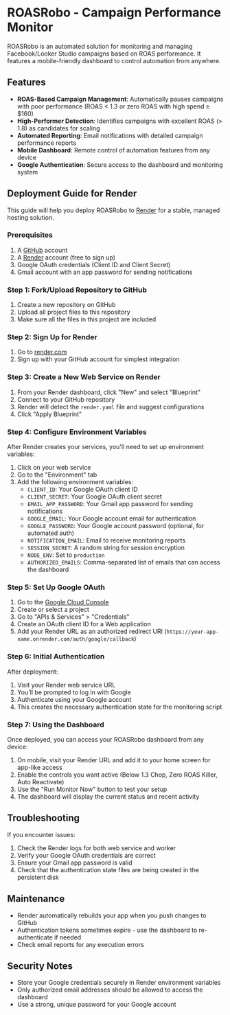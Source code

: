 # ROASRobo - Campaign Performance Monitor

ROASRobo is an automated solution for monitoring and managing Facebook/Looker Studio campaigns based on ROAS performance. It features a mobile-friendly dashboard to control automation from anywhere.

## Features

- **ROAS-Based Campaign Management**: Automatically pauses campaigns with poor performance (ROAS < 1.3 or zero ROAS with high spend ≥ $160)
- **High-Performer Detection**: Identifies campaigns with excellent ROAS (> 1.8) as candidates for scaling
- **Automated Reporting**: Email notifications with detailed campaign performance reports
- **Mobile Dashboard**: Remote control of automation features from any device
- **Google Authentication**: Secure access to the dashboard and monitoring system

## Deployment Guide for Render

This guide will help you deploy ROASRobo to [Render](https://render.com) for a stable, managed hosting solution.

### Prerequisites

1. A [GitHub](https://github.com) account
2. A [Render](https://render.com) account (free to sign up)
3. Google OAuth credentials (Client ID and Client Secret)
4. Gmail account with an app password for sending notifications

### Step 1: Fork/Upload Repository to GitHub

1. Create a new repository on GitHub
2. Upload all project files to this repository
3. Make sure all the files in this project are included

### Step 2: Sign Up for Render

1. Go to [render.com](https://render.com)
2. Sign up with your GitHub account for simplest integration

### Step 3: Create a New Web Service on Render

1. From your Render dashboard, click "New" and select "Blueprint"
2. Connect to your GitHub repository
3. Render will detect the `render.yaml` file and suggest configurations
4. Click "Apply Blueprint"

### Step 4: Configure Environment Variables

After Render creates your services, you'll need to set up environment variables:

1. Click on your web service
2. Go to the "Environment" tab
3. Add the following environment variables:
   - `CLIENT_ID`: Your Google OAuth client ID
   - `CLIENT_SECRET`: Your Google OAuth client secret
   - `EMAIL_APP_PASSWORD`: Your Gmail app password for sending notifications
   - `GOOGLE_EMAIL`: Your Google account email for authentication
   - `GOOGLE_PASSWORD`: Your Google account password (optional, for automated auth)
   - `NOTIFICATION_EMAIL`: Email to receive monitoring reports
   - `SESSION_SECRET`: A random string for session encryption
   - `NODE_ENV`: Set to `production`
   - `AUTHORIZED_EMAILS`: Comma-separated list of emails that can access the dashboard

### Step 5: Set Up Google OAuth

1. Go to the [Google Cloud Console](https://console.cloud.google.com)
2. Create or select a project
3. Go to "APIs & Services" > "Credentials"
4. Create an OAuth client ID for a Web application
5. Add your Render URL as an authorized redirect URI (`https://your-app-name.onrender.com/auth/google/callback`)

### Step 6: Initial Authentication

After deployment:

1. Visit your Render web service URL
2. You'll be prompted to log in with Google
3. Authenticate using your Google account
4. This creates the necessary authentication state for the monitoring script

### Step 7: Using the Dashboard

Once deployed, you can access your ROASRobo dashboard from any device:

1. On mobile, visit your Render URL and add it to your home screen for app-like access
2. Enable the controls you want active (Below 1.3 Chop, Zero ROAS Killer, Auto Reactivate)
3. Use the "Run Monitor Now" button to test your setup
4. The dashboard will display the current status and recent activity

## Troubleshooting

If you encounter issues:

1. Check the Render logs for both web service and worker
2. Verify your Google OAuth credentials are correct
3. Ensure your Gmail app password is valid
4. Check that the authentication state files are being created in the persistent disk

## Maintenance

- Render automatically rebuilds your app when you push changes to GitHub
- Authentication tokens sometimes expire - use the dashboard to re-authenticate if needed
- Check email reports for any execution errors

## Security Notes

- Store your Google credentials securely in Render environment variables
- Only authorized email addresses should be allowed to access the dashboard
- Use a strong, unique password for your Google account
